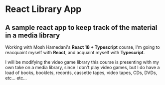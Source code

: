 # React Library App
## A sample react app to keep track of the material in a media library

Working with Mosh Hamedani's __React 18 + Typescript__ course, I'm going to reacquaint myself with __React__, and acquaint myself with __Typescript__.

I will be modifying the video game library this course is presenting with my own take on a media library, since I don't play video games, but I do have a load of books, booklets, records, cassette tapes, video tapes, CDs, DVDs, etc… etc...
